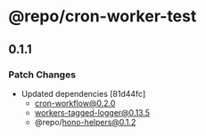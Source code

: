 # @repo/cron-worker-test

## 0.1.1

### Patch Changes

- Updated dependencies [81d44fc]
  - cron-workflow@0.2.0
  - workers-tagged-logger@0.13.5
  - @repo/hono-helpers@0.1.2
